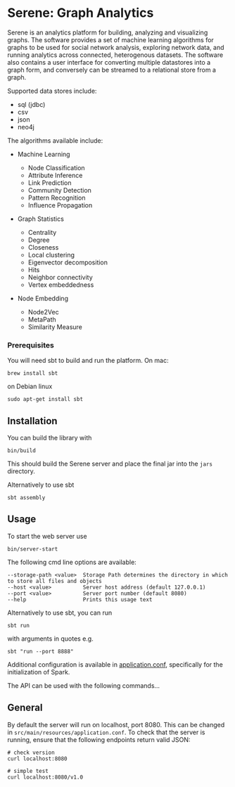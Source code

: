 # Serene: Graph Analytics

Serene is an analytics platform for building, analyzing and visualizing graphs. The software provides a set of machine learning algorithms for graphs to be used for social network analysis, exploring network data, and running analytics across connected, heterogenous datasets. The software also contains a user interface for converting multiple datastores into a graph form, and conversely can be streamed to a relational store from a graph.

Supported data stores include:
 * sql (jdbc)
 * csv
 * json
 * neo4j

The algorithms available include:

* Machine Learning
    * Node Classification
    * Attribute Inference
    * Link Prediction
    * Community Detection
    * Pattern Recognition
    * Influence Propagation

* Graph Statistics
    * Centrality
    * Degree
    * Closeness
    * Local clustering
    * Eigenvector decomposition
    * Hits
    * Neighbor connectivity
    * Vertex embeddedness

* Node Embedding
    * Node2Vec
    * MetaPath
    * Similarity Measure


### Prerequisites

You will need sbt to build and run the platform. On mac:
```
brew install sbt
```
on Debian linux
```
sudo apt-get install sbt
```

## Installation
You can build the library with
```
bin/build
```
This should build the Serene server and place the final jar into the `jars` directory.

Alternatively to use sbt
```
sbt assembly
```

## Usage
To start the web server use
```
bin/server-start
```
The following cmd line options are available:
```
--storage-path <value>  Storage Path determines the directory in which to store all files and objects
--host <value>          Server host address (default 127.0.0.1)
--port <value>          Server port number (default 8080)
--help                  Prints this usage text
```

Alternatively to use sbt, you can run
```
sbt run
```
with arguments in quotes e.g.
```
sbt "run --port 8888"
```

Additional configuration is available in [application.conf](http://github.com/NICTA/serene/blob/modeller/core/src/main/resources/application.conf), specifically for the initialization of Spark. 

The API can be used with the following commands...

## General
By default the server will run on localhost, port 8080. This can be changed in `src/main/resources/application.conf`. To check that the server is running, ensure that the following endpoints return valid JSON:
```
# check version
curl localhost:8080

# simple test
curl localhost:8080/v1.0
```
